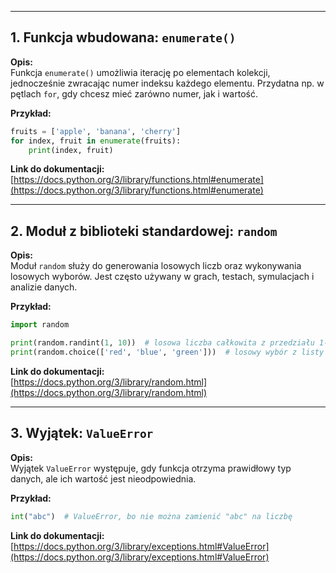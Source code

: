 

---

##  1. Funkcja wbudowana: `enumerate()`

**Opis:**  
Funkcja `enumerate()` umożliwia iterację po elementach kolekcji, jednocześnie zwracając numer indeksu każdego elementu. Przydatna np. w pętlach `for`, gdy chcesz mieć zarówno numer, jak i wartość.

**Przykład:**
```python
fruits = ['apple', 'banana', 'cherry']
for index, fruit in enumerate(fruits):
    print(index, fruit)
```

**Link do dokumentacji:**  
[https://docs.python.org/3/library/functions.html#enumerate](https://docs.python.org/3/library/functions.html#enumerate)

---

##  2. Moduł z biblioteki standardowej: `random`

**Opis:**  
Moduł `random` służy do generowania losowych liczb oraz wykonywania losowych wyborów. Jest często używany w grach, testach, symulacjach i analizie danych.

**Przykład:**
```python
import random

print(random.randint(1, 10))  # losowa liczba całkowita z przedziału 1-10
print(random.choice(['red', 'blue', 'green']))  # losowy wybór z listy
```

**Link do dokumentacji:**  
[https://docs.python.org/3/library/random.html](https://docs.python.org/3/library/random.html)

---

##  3. Wyjątek: `ValueError`

**Opis:**  
Wyjątek `ValueError` występuje, gdy funkcja otrzyma prawidłowy typ danych, ale ich wartość jest nieodpowiednia.

**Przykład:**
```python
int("abc")  # ValueError, bo nie można zamienić "abc" na liczbę
```

**Link do dokumentacji:**  
[https://docs.python.org/3/library/exceptions.html#ValueError](https://docs.python.org/3/library/exceptions.html#ValueError)
